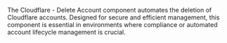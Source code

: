 The Cloudflare - Delete Account component automates the deletion of Cloudflare accounts. Designed for secure and efficient management, this component is essential in environments where compliance or automated account lifecycle management is crucial.
